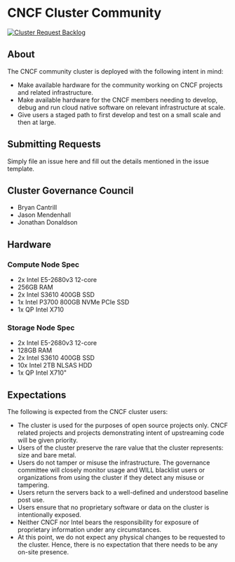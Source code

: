 # CNCF Cluster Community

[![Cluster Request Backlog](https://badge.waffle.io/cncf/cluster.svg?label=ready&title=Ready)](http://waffle.io/cncf/cluster)

## About

The CNCF community cluster is deployed with the following intent in mind:

* Make available hardware for the community working on CNCF projects and related infrastructure.
* Make available hardware for the CNCF members needing to develop, debug and run cloud native software on relevant infrastructure at scale.
* Give users a staged path to first develop and test on a small scale and then at large.

## Submitting Requests

Simply file an issue here and fill out the details mentioned in the issue template.

## Cluster Governance Council

* Bryan Cantrill
* Jason Mendenhall
* Jonathan Donaldson

## Hardware

### Compute Node Spec

* 2x Intel E5-2680v3 12-core
* 256GB RAM
* 2x Intel S3610 400GB SSD
* 1x Intel P3700 800GB NVMe PCIe SSD
* 1x QP Intel X710

### Storage Node Spec

* 2x Intel E5-2680v3 12-core
* 128GB RAM
* 2x Intel S3610 400GB SSD
* 10x Intel 2TB NLSAS HDD
* 1x QP Intel X710"

## Expectations

The following is expected from the CNCF cluster users:

* The cluster is used for the purposes of open source projects only. CNCF related projects and projects demonstrating intent of upstreaming code will be given priority.
* Users of the cluster preserve the rare value that the cluster represents: size and bare metal.
* Users do not tamper or misuse the infrastructure. The governance committee will closely monitor usage and WILL blacklist users or organizations from using the cluster if they detect any misuse or tampering.
* Users return the servers back to a well-defined and understood baseline post use.
* Users ensure that no proprietary software or data on the cluster is intentionally exposed.
* Neither CNCF nor Intel bears the responsibility for exposure of proprietary information under any circumstances.
* At this point, we do not expect any physical changes to be requested to the cluster. Hence, there is no expectation that there needs to be any on-site presence.

